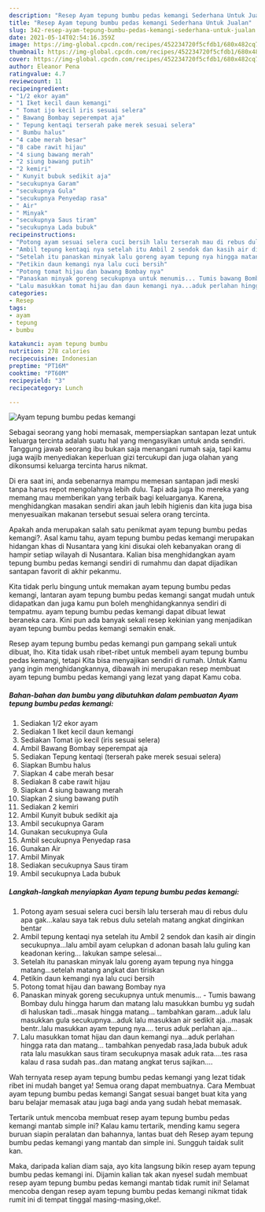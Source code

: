 ```yaml
---
description: "Resep Ayam tepung bumbu pedas kemangi Sederhana Untuk Jualan"
title: "Resep Ayam tepung bumbu pedas kemangi Sederhana Untuk Jualan"
slug: 342-resep-ayam-tepung-bumbu-pedas-kemangi-sederhana-untuk-jualan
date: 2021-05-14T02:54:16.359Z
image: https://img-global.cpcdn.com/recipes/452234720f5cfdb1/680x482cq70/ayam-tepung-bumbu-pedas-kemangi-foto-resep-utama.jpg
thumbnail: https://img-global.cpcdn.com/recipes/452234720f5cfdb1/680x482cq70/ayam-tepung-bumbu-pedas-kemangi-foto-resep-utama.jpg
cover: https://img-global.cpcdn.com/recipes/452234720f5cfdb1/680x482cq70/ayam-tepung-bumbu-pedas-kemangi-foto-resep-utama.jpg
author: Eleanor Pena
ratingvalue: 4.7
reviewcount: 11
recipeingredient:
- "1/2 ekor ayam"
- "1 Iket kecil daun kemangi"
- " Tomat ijo kecil iris sesuai selera"
- " Bawang Bombay seperempat aja"
- " Tepung kentaqi terserah pake merek sesuai selera"
- " Bumbu halus"
- "4 cabe merah besar"
- "8 cabe rawit hijau"
- "4 siung bawang merah"
- "2 siung bawang putih"
- "2 kemiri"
- " Kunyit bubuk sedikit aja"
- "secukupnya Garam"
- "secukupnya Gula"
- "secukupnya Penyedap rasa"
- " Air"
- " Minyak"
- "secukupnya Saus tiram"
- "secukupnya Lada bubuk"
recipeinstructions:
- "Potong ayam sesuai selera cuci bersih lalu terserah mau di rebus dulu apa gak...kalau saya tak rebus dulu setelah matang angkat dinginkan bentar"
- "Ambil tepung kentaqi nya setelah itu Ambil 2 sendok dan kasih air dingin secukupnya...lalu ambil ayam celupkan d adonan basah lalu guling kan keadonan kering... lakukan sampe selesai..."
- "Setelah itu panaskan minyak lalu goreng ayam tepung nya hingga matang...setelah matang angkat dan tiriskan"
- "Petikin daun kemangi nya lalu cuci bersih"
- "Potong tomat hijau dan bawang Bombay nya"
- "Panaskan minyak goreng secukupnya untuk menumis... Tumis bawang Bombay dulu hingga harum dan matang lalu masukkan bumbu yg sudah di haluskan tadi...masak hingga matang... tambahkan garam...aduk lalu masukkan gula secukupnya...aduk lalu masukkan air sedikit aja...masak bentr..lalu masukkan ayam tepung nya.... terus aduk perlahan aja..."
- "Lalu masukkan tomat hijau dan daun kemangi nya...aduk perlahan hingga rata dan matang... tambahkan penyedab rasa,lada bubuk aduk rata lalu masukkan saus tiram secukupnya masak aduk rata....tes rasa kalau d rasa sudah pas..dan matang angkat terus sajikan...."
categories:
- Resep
tags:
- ayam
- tepung
- bumbu

katakunci: ayam tepung bumbu 
nutrition: 278 calories
recipecuisine: Indonesian
preptime: "PT16M"
cooktime: "PT60M"
recipeyield: "3"
recipecategory: Lunch

---
```



![Ayam tepung bumbu pedas kemangi](https://img-global.cpcdn.com/recipes/452234720f5cfdb1/680x482cq70/ayam-tepung-bumbu-pedas-kemangi-foto-resep-utama.jpg)

Sebagai seorang yang hobi memasak, mempersiapkan santapan lezat untuk keluarga tercinta adalah suatu hal yang mengasyikan untuk anda sendiri. Tanggung jawab seorang ibu bukan saja menangani rumah saja, tapi kamu juga wajib menyediakan keperluan gizi tercukupi dan juga olahan yang dikonsumsi keluarga tercinta harus nikmat.

Di era  saat ini, anda sebenarnya mampu memesan santapan jadi meski tanpa harus repot mengolahnya lebih dulu. Tapi ada juga lho mereka yang memang mau memberikan yang terbaik bagi keluarganya. Karena, menghidangkan masakan sendiri akan jauh lebih higienis dan kita juga bisa menyesuaikan makanan tersebut sesuai selera orang tercinta. 



Apakah anda merupakan salah satu penikmat ayam tepung bumbu pedas kemangi?. Asal kamu tahu, ayam tepung bumbu pedas kemangi merupakan hidangan khas di Nusantara yang kini disukai oleh kebanyakan orang di hampir setiap wilayah di Nusantara. Kalian bisa menghidangkan ayam tepung bumbu pedas kemangi sendiri di rumahmu dan dapat dijadikan santapan favorit di akhir pekanmu.

Kita tidak perlu bingung untuk memakan ayam tepung bumbu pedas kemangi, lantaran ayam tepung bumbu pedas kemangi sangat mudah untuk didapatkan dan juga kamu pun boleh menghidangkannya sendiri di tempatmu. ayam tepung bumbu pedas kemangi dapat dibuat lewat beraneka cara. Kini pun ada banyak sekali resep kekinian yang menjadikan ayam tepung bumbu pedas kemangi semakin enak.

Resep ayam tepung bumbu pedas kemangi pun gampang sekali untuk dibuat, lho. Kita tidak usah ribet-ribet untuk membeli ayam tepung bumbu pedas kemangi, tetapi Kita bisa menyajikan sendiri di rumah. Untuk Kamu yang ingin menghidangkannya, dibawah ini merupakan resep membuat ayam tepung bumbu pedas kemangi yang lezat yang dapat Kamu coba.

<!--inarticleads1-->

##### Bahan-bahan dan bumbu yang dibutuhkan dalam pembuatan Ayam tepung bumbu pedas kemangi:

1. Sediakan 1/2 ekor ayam
1. Sediakan 1 Iket kecil daun kemangi
1. Sediakan  Tomat ijo kecil (iris sesuai selera)
1. Ambil  Bawang Bombay seperempat aja
1. Sediakan  Tepung kentaqi (terserah pake merek sesuai selera)
1. Siapkan  Bumbu halus
1. Siapkan 4 cabe merah besar
1. Sediakan 8 cabe rawit hijau
1. Siapkan 4 siung bawang merah
1. Siapkan 2 siung bawang putih
1. Sediakan 2 kemiri
1. Ambil  Kunyit bubuk sedikit aja
1. Ambil secukupnya Garam
1. Gunakan secukupnya Gula
1. Ambil secukupnya Penyedap rasa
1. Gunakan  Air
1. Ambil  Minyak
1. Sediakan secukupnya Saus tiram
1. Ambil secukupnya Lada bubuk




<!--inarticleads2-->

##### Langkah-langkah menyiapkan Ayam tepung bumbu pedas kemangi:

1. Potong ayam sesuai selera cuci bersih lalu terserah mau di rebus dulu apa gak...kalau saya tak rebus dulu setelah matang angkat dinginkan bentar
1. Ambil tepung kentaqi nya setelah itu Ambil 2 sendok dan kasih air dingin secukupnya...lalu ambil ayam celupkan d adonan basah lalu guling kan keadonan kering... lakukan sampe selesai...
1. Setelah itu panaskan minyak lalu goreng ayam tepung nya hingga matang...setelah matang angkat dan tiriskan
1. Petikin daun kemangi nya lalu cuci bersih
1. Potong tomat hijau dan bawang Bombay nya
1. Panaskan minyak goreng secukupnya untuk menumis... - Tumis bawang Bombay dulu hingga harum dan matang lalu masukkan bumbu yg sudah di haluskan tadi...masak hingga matang... tambahkan garam...aduk lalu masukkan gula secukupnya...aduk lalu masukkan air sedikit aja...masak bentr..lalu masukkan ayam tepung nya.... terus aduk perlahan aja...
1. Lalu masukkan tomat hijau dan daun kemangi nya...aduk perlahan hingga rata dan matang... tambahkan penyedab rasa,lada bubuk aduk rata lalu masukkan saus tiram secukupnya masak aduk rata....tes rasa kalau d rasa sudah pas..dan matang angkat terus sajikan....




Wah ternyata resep ayam tepung bumbu pedas kemangi yang lezat tidak ribet ini mudah banget ya! Semua orang dapat membuatnya. Cara Membuat ayam tepung bumbu pedas kemangi Sangat sesuai banget buat kita yang baru belajar memasak atau juga bagi anda yang sudah hebat memasak.

Tertarik untuk mencoba membuat resep ayam tepung bumbu pedas kemangi mantab simple ini? Kalau kamu tertarik, mending kamu segera buruan siapin peralatan dan bahannya, lantas buat deh Resep ayam tepung bumbu pedas kemangi yang mantab dan simple ini. Sungguh taidak sulit kan. 

Maka, daripada kalian diam saja, ayo kita langsung bikin resep ayam tepung bumbu pedas kemangi ini. Dijamin kalian tak akan nyesel sudah membuat resep ayam tepung bumbu pedas kemangi mantab tidak rumit ini! Selamat mencoba dengan resep ayam tepung bumbu pedas kemangi nikmat tidak rumit ini di tempat tinggal masing-masing,oke!.

